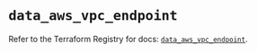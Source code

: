 # `data_aws_vpc_endpoint`

Refer to the Terraform Registry for docs: [`data_aws_vpc_endpoint`](https://registry.terraform.io/providers/hashicorp/aws/6.5.0/docs/data-sources/vpc_endpoint).
